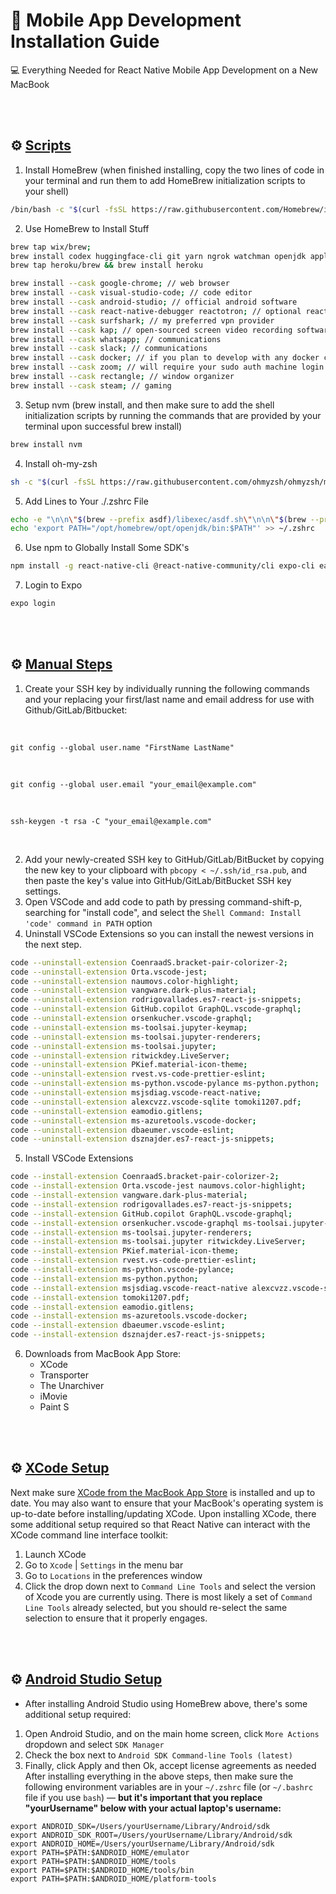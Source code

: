 # 📱 Mobile App Development Installation Guide
💻 Everything Needed for React Native Mobile App Development on a New MacBook

<br/>
<br/>

## ⚙️ <u>Scripts</u>

1. Install HomeBrew (when finished installing, copy the two lines of code in your terminal and run them to add HomeBrew initialization scripts to your shell)
```sh
/bin/bash -c "$(curl -fsSL https://raw.githubusercontent.com/Homebrew/install/HEAD/install.sh)"
```

2. Use HomeBrew to Install Stuff
```sh
brew tap wix/brew; 
brew install codex huggingface-cli git yarn ngrok watchman openjdk applesimutils cocoapods ios-deploy expo-orbit pyenv wget asura-cli postgresql tesseract;
brew tap heroku/brew && brew install heroku
```
```sh
brew install --cask google-chrome; // web browser
brew install --cask visual-studio-code; // code editor
brew install --cask android-studio; // official android software
brew install --cask react-native-debugger reactotron; // optional react native toolkits
brew install --cask surfshark; // my preferred vpn provider
brew install --cask kap; // open-sourced screen video recording software
brew install --cask whatsapp; // communications
brew install --cask slack; // communications
brew install --cask docker; // if you plan to develop with any docker containers/images
brew install --cask zoom; // will require your sudo auth machine login credentials
brew install --cask rectangle; // window organizer
brew install --cask steam; // gaming
```

3. Setup nvm (brew install, and then make sure to add the shell initialization scripts by running the commands that are provided by your terminal upon successful brew install)
```sh
brew install nvm
```

4. Install oh-my-zsh
```sh
sh -c "$(curl -fsSL https://raw.githubusercontent.com/ohmyzsh/ohmyzsh/master/tools/install.sh)"
```

5. Add Lines to Your ./.zshrc File
```sh
echo -e "\n\n\"$(brew --prefix asdf)/libexec/asdf.sh\"\n\n\"$(brew --prefix asdf)/etc/bash_completion.d/asdf.bash\" \n\neval "$(/opt/homebrew/bin/brew shellenv)" \n\nsource ~/.nvm/nvm.sh" >> ~/.zshrc;
echo 'export PATH="/opt/homebrew/opt/openjdk/bin:$PATH"' >> ~/.zshrc
```

6. Use npm to Globally Install Some SDK's
```sh
npm install -g react-native-cli @react-native-community/cli expo-cli eas-cli lint-staged create-expo-app ignite-cli@latest detox-cli
```

7. Login to Expo
```sh
expo login
```

<br/>
<br/>

## ⚙️ <u>Manual Steps</u>
1. Create your SSH key by individually running the following commands and your replacing your first/last name and email address for use with Github/GitLab/Bitbucket:

<br/>

`git config --global user.name "FirstName LastName"`

<br/>

`git config --global user.email "your_email@example.com"`

<br/>

`ssh-keygen -t rsa -C "your_email@example.com"`

<br/>

2. Add your newly-created SSH key to GitHub/GitLab/BitBucket by copying the new key to your clipboard with `pbcopy < ~/.ssh/id_rsa.pub`, and then paste the key's value into GitHub/GitLab/BitBucket SSH key settings.
3. Open VSCode and add code to path by pressing command-shift-p, searching for "install code", and select the `Shell Command: Install 'code' command in PATH` option
4. Uninstall VSCode Extensions so you can install the newest versions in the next step.
```sh
code --uninstall-extension CoenraadS.bracket-pair-colorizer-2;
code --uninstall-extension Orta.vscode-jest;
code --uninstall-extension naumovs.color-highlight;
code --uninstall-extension vangware.dark-plus-material;
code --uninstall-extension rodrigovallades.es7-react-js-snippets;
code --uninstall-extension GitHub.copilot GraphQL.vscode-graphql;
code --uninstall-extension orsenkucher.vscode-graphql;
code --uninstall-extension ms-toolsai.jupyter-keymap;
code --uninstall-extension ms-toolsai.jupyter-renderers;
code --uninstall-extension ms-toolsai.jupyter;
code --uninstall-extension ritwickdey.LiveServer;
code --uninstall-extension PKief.material-icon-theme;
code --uninstall-extension rvest.vs-code-prettier-eslint;
code --uninstall-extension ms-python.vscode-pylance ms-python.python;
code --uninstall-extension msjsdiag.vscode-react-native;
code --uninstall-extension alexcvzz.vscode-sqlite tomoki1207.pdf;
code --uninstall-extension eamodio.gitlens;
code --uninstall-extension ms-azuretools.vscode-docker;
code --uninstall-extension dbaeumer.vscode-eslint;
code --uninstall-extension dsznajder.es7-react-js-snippets;
```
5. Install VSCode Extensions
```sh
code --install-extension CoenraadS.bracket-pair-colorizer-2;
code --install-extension Orta.vscode-jest naumovs.color-highlight;
code --install-extension vangware.dark-plus-material;
code --install-extension rodrigovallades.es7-react-js-snippets;
code --install-extension GitHub.copilot GraphQL.vscode-graphql;
code --install-extension orsenkucher.vscode-graphql ms-toolsai.jupyter-keymap;
code --install-extension ms-toolsai.jupyter-renderers;
code --install-extension ms-toolsai.jupyter ritwickdey.LiveServer;
code --install-extension PKief.material-icon-theme;
code --install-extension rvest.vs-code-prettier-eslint;
code --install-extension ms-python.vscode-pylance;
code --install-extension ms-python.python;
code --install-extension msjsdiag.vscode-react-native alexcvzz.vscode-sqlite;
code --install-extension tomoki1207.pdf;
code --install-extension eamodio.gitlens;
code --install-extension ms-azuretools.vscode-docker;
code --install-extension dbaeumer.vscode-eslint;
code --install-extension dsznajder.es7-react-js-snippets;
```
6. Downloads from MacBook App Store:
    * XCode
    * Transporter
    * The Unarchiver
    * iMovie
    * Paint S

<br/>
<br/>

## ⚙️ <u>XCode Setup</u>
Next make sure [XCode from the MacBook App Store](https://apps.apple.com/us/app/xcode/id497799835?mt=12) is installed and up to date. You may also want to ensure that your MacBook's operating system is up-to-date before installing/updating XCode. Upon installing XCode, there some additional setup required so that React Native can interact with the XCode command line interface toolkit:
1. Launch XCode
2. Go to `Xcode` | `Settings` in the menu bar
3. Go to `Locations` in the preferences window
4. Click the drop down next to `Command Line Tools` and select the version of Xcode you are currently using. There is most likely a set of `Command Line Tools` already selected, but you should re-select the same selection to ensure that it properly engages.

<br/>
<br/>

## ⚙️ <u>Android Studio Setup</u>
* After installing Android Studio using HomeBrew above, there's some additional setup required:
1. Open Android Studio, and on the main home screen, click `More Actions` dropdown and select `SDK Manager`
2. Check the box next to `Android SDK Command-line Tools (latest)`
3. Finally, click Apply and then Ok, accept license agreements as needed
After installing everything in the above steps, then make sure the following environment variables are in your `~/.zshrc` file (or `~/.bashrc` file if you use `bash`) — **but it's important that you replace "yourUsername" below with your actual laptop's username:**

```
export ANDROID_SDK=/Users/yourUsername/Library/Android/sdk
export ANDROID_SDK_ROOT=/Users/yourUsername/Library/Android/sdk
export ANDROID_HOME=/Users/yourUsername/Library/Android/sdk
export PATH=$PATH:$ANDROID_HOME/emulator
export PATH=$PATH:$ANDROID_HOME/tools
export PATH=$PATH:$ANDROID_HOME/tools/bin
export PATH=$PATH:$ANDROID_HOME/platform-tools
```
